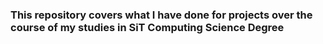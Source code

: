 ### This repository covers what I have done for projects over the course of my studies in SiT Computing Science Degree
